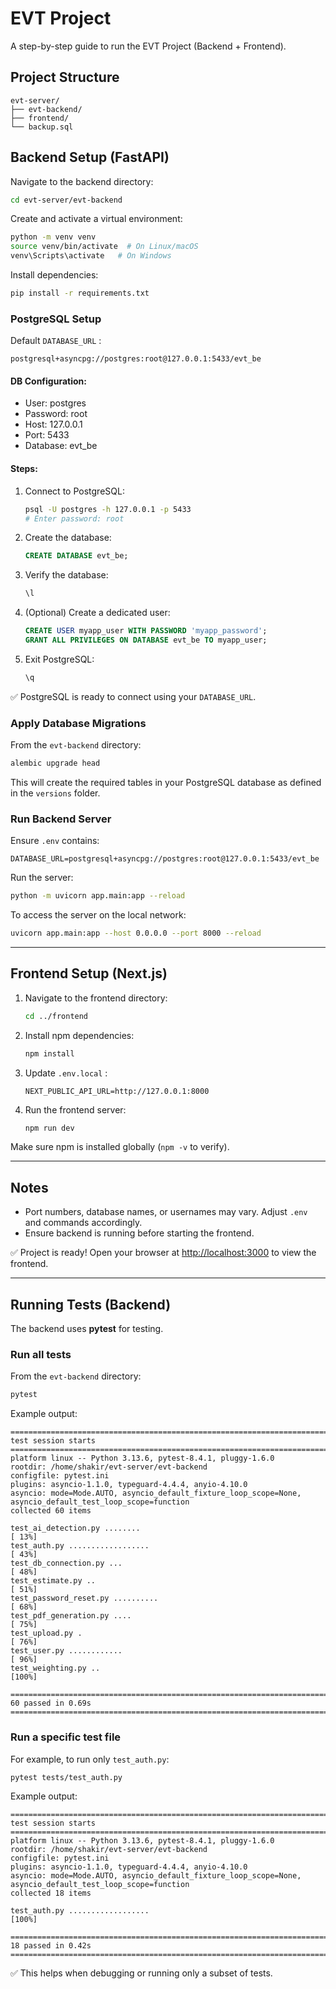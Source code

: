 
# EVT Project

A step-by-step guide to run the EVT Project (Backend + Frontend).

## Project Structure

```
evt-server/
├── evt-backend/
├── frontend/
└── backup.sql
```

## Backend Setup (FastAPI)

Navigate to the backend directory:

```bash
cd evt-server/evt-backend
```

Create and activate a virtual environment:

```bash
python -m venv venv
source venv/bin/activate  # On Linux/macOS
venv\Scripts\activate   # On Windows
```

Install dependencies:

```bash
pip install -r requirements.txt
```

### PostgreSQL Setup

Default `DATABASE_URL` :

```
postgresql+asyncpg://postgres:root@127.0.0.1:5433/evt_be
```

#### DB Configuration:
- User: postgres  
- Password: root  
- Host: 127.0.0.1  
- Port: 5433  
- Database: evt_be  

#### Steps:

1. Connect to PostgreSQL:
   ```bash
   psql -U postgres -h 127.0.0.1 -p 5433
   # Enter password: root
   ```
2. Create the database:
   ```sql
   CREATE DATABASE evt_be;
   ```
3. Verify the database:
   ```sql
   \l
   ```
4. (Optional) Create a dedicated user:
   ```sql
   CREATE USER myapp_user WITH PASSWORD 'myapp_password';
   GRANT ALL PRIVILEGES ON DATABASE evt_be TO myapp_user;
   ```
5. Exit PostgreSQL:
   ```sql
   \q
   ```

✅ PostgreSQL is ready to connect using your `DATABASE_URL`.

### Apply Database Migrations

From the `evt-backend` directory:

```bash
alembic upgrade head
```

This will create the required tables in your PostgreSQL database as defined in the `versions` folder.

### Run Backend Server

Ensure `.env` contains:

```
DATABASE_URL=postgresql+asyncpg://postgres:root@127.0.0.1:5433/evt_be
```

Run the server:

```bash
python -m uvicorn app.main:app --reload
```

To access the server on the local network:

```bash
uvicorn app.main:app --host 0.0.0.0 --port 8000 --reload
```

---

## Frontend Setup (Next.js)

1. Navigate to the frontend directory:
   ```bash
   cd ../frontend
   ```
2. Install npm dependencies:
   ```bash
   npm install
   ```
3. Update `.env.local` :
   ```
   NEXT_PUBLIC_API_URL=http://127.0.0.1:8000
   ```
4. Run the frontend server:
   ```bash
   npm run dev
   ```

Make sure npm is installed globally (`npm -v` to verify).

---

## Notes

- Port numbers, database names, or usernames may vary. Adjust `.env` and commands accordingly.  
- Ensure backend is running before starting the frontend.  

✅ Project is ready! Open your browser at [http://localhost:3000](http://localhost:3000) to view the frontend.


---

## Running Tests (Backend)

The backend uses **pytest** for testing.

### Run all tests
From the `evt-backend` directory:

```bash
pytest
```

Example output:

```text
========================================================================== test session starts ===========================================================================
platform linux -- Python 3.13.6, pytest-8.4.1, pluggy-1.6.0
rootdir: /home/shakir/evt-server/evt-backend
configfile: pytest.ini
plugins: asyncio-1.1.0, typeguard-4.4.4, anyio-4.10.0
asyncio: mode=Mode.AUTO, asyncio_default_fixture_loop_scope=None, asyncio_default_test_loop_scope=function
collected 60 items                                                                                                                                                       

test_ai_detection.py ........                                                                                                                                      [ 13%]
test_auth.py ..................                                                                                                                                    [ 43%]
test_db_connection.py ...                                                                                                                                          [ 48%]
test_estimate.py ..                                                                                                                                                [ 51%]
test_password_reset.py ..........                                                                                                                                  [ 68%]
test_pdf_generation.py ....                                                                                                                                        [ 75%]
test_upload.py .                                                                                                                                                   [ 76%]
test_user.py ............                                                                                                                                          [ 96%]
test_weighting.py ..                                                                                                                                               [100%]

=========================================================================== 60 passed in 0.69s ===========================================================================
```

### Run a specific test file
For example, to run only `test_auth.py`:

```bash
pytest tests/test_auth.py
```

Example output:

```text
========================================================================== test session starts ===========================================================================
platform linux -- Python 3.13.6, pytest-8.4.1, pluggy-1.6.0
rootdir: /home/shakir/evt-server/evt-backend
configfile: pytest.ini
plugins: asyncio-1.1.0, typeguard-4.4.4, anyio-4.10.0
asyncio: mode=Mode.AUTO, asyncio_default_fixture_loop_scope=None, asyncio_default_test_loop_scope=function
collected 18 items                                                                                                                                                       

test_auth.py ..................                                                                                                                                    [100%]

=========================================================================== 18 passed in 0.42s ===========================================================================
```

✅ This helps when debugging or running only a subset of tests.
